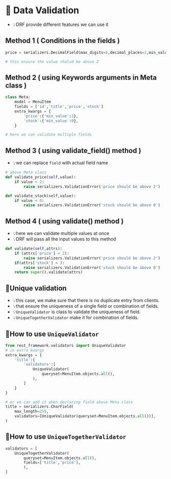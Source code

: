 # 📑 Data Validation
- 💡DRF provide different features we can use it 


## Method 1 ( Conditions in the fields )
```python
price = serializers.DecimalField(max_digits=6,decimal_places=2,min_value=2)

# this ensure the value sholud be above 2
```
## Method 2 ( using Keywords arguments in Meta class )
```python 
class Meta:
    model = MenuItem
    fields = ['id','title','price','stock']
    extra_kwargs = {
        'price':{'min_value':2},
        'stock':{'min_value':0},
    }

# here we can validate multiple fields    
```   
## Method 3 ( using validate_field() method )
- 💡we can replace `field` with actual field name
```python
# above Meta class
def validate_price(self,value):
    if value < 2:
        raise serializers.ValidationError('price should be above 2')

def validate_stock(self,value):
    if value < 0:
        raise serializers.ValidationError('stock should be above 0')

```
## Method 4 ( using validate() method )
- 💡here we can validate multiple values at once
- 💡DRF will pass all the input values to this method
```python
def validate(self,attrs):
    if (attrs['price'] < 2):
        raise serializers.ValidationError('price should be above 2')
    if(attrs['stock'] < ):
        raise serializers.ValidationError('stock should be above 0')
    return super().validate(attrs)    
```

## 📑Unique validation
- 💡this case, we make sure that there is no duplicate entry from clients.
- 💡that ensure the uniqueness of a single field or combination of fields.
- 💡`UniqueValidator` is class to validate the uniqueness of field.
- 💡`UniqueTogetherValidator` make it for combination of fields.

## 📑How to use `UniqueValidator`
```python
from rest_framework.validators import UniqueValidator
# in extra_kwargs
extra_kwargs = {
    'title':{
        'validators':[
            UniqueValidator(
                queryset=MenuItem.objects.all(),
            ),
        ]
    }
}

# or we can add it when declaring field above Meta class
title = serializers.CharField(
    max_length=255,
    validators=[UniqueValidator(queryset=MenuItem.objects.all())],
)
```

## 📑How to use `UniqueTogetherValidator`
```python
validators = [
    UniqueTogetherValidator(
        queryset=MenuItem.objects.all(),
        fields=['title','price'],
        ),
]
```